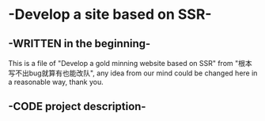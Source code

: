 # -Develop a site based on SSR-
## -WRITTEN in the beginning-
This is a file of "Develop a gold minning website based on SSR" from "根本写不出bug就算有也能改队", any idea from our mind could be changed here in a reasonable way, thank you.
## -CODE project description-

